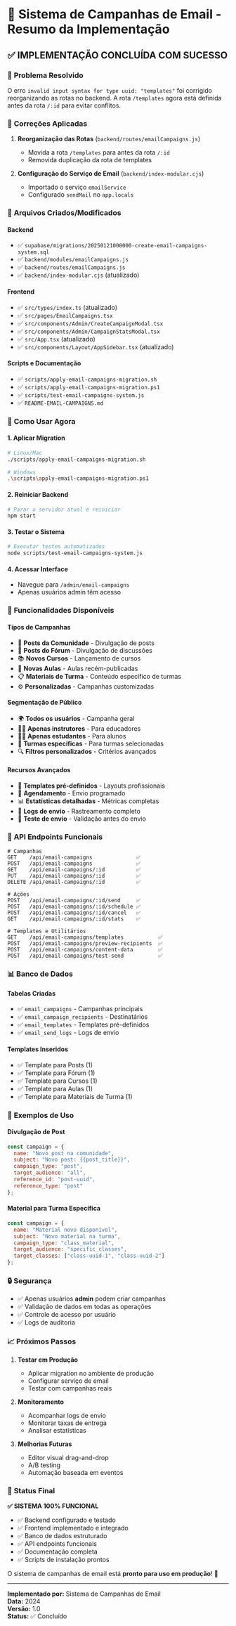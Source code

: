 # 📧 Sistema de Campanhas de Email - Resumo da Implementação

## ✅ **IMPLEMENTAÇÃO CONCLUÍDA COM SUCESSO**

### 🎯 **Problema Resolvido**
O erro `invalid input syntax for type uuid: "templates"` foi corrigido reorganizando as rotas no backend. A rota `/templates` agora está definida antes da rota `/:id` para evitar conflitos.

### 🔧 **Correções Aplicadas**

1. **Reorganização das Rotas** (`backend/routes/emailCampaigns.js`)
   - Movida a rota `/templates` para antes da rota `/:id`
   - Removida duplicação da rota de templates

2. **Configuração do Serviço de Email** (`backend/index-modular.cjs`)
   - Importado o serviço `emailService`
   - Configurado `sendMail` no `app.locals`

### 📁 **Arquivos Criados/Modificados**

#### **Backend**
- ✅ `supabase/migrations/20250121000000-create-email-campaigns-system.sql`
- ✅ `backend/modules/emailCampaigns.js`
- ✅ `backend/routes/emailCampaigns.js`
- ✅ `backend/index-modular.cjs` (atualizado)

#### **Frontend**
- ✅ `src/types/index.ts` (atualizado)
- ✅ `src/pages/EmailCampaigns.tsx`
- ✅ `src/components/Admin/CreateCampaignModal.tsx`
- ✅ `src/components/Admin/CampaignStatsModal.tsx`
- ✅ `src/App.tsx` (atualizado)
- ✅ `src/components/Layout/AppSidebar.tsx` (atualizado)

#### **Scripts e Documentação**
- ✅ `scripts/apply-email-campaigns-migration.sh`
- ✅ `scripts/apply-email-campaigns-migration.ps1`
- ✅ `scripts/test-email-campaigns-system.js`
- ✅ `README-EMAIL-CAMPAIGNS.md`

### 🚀 **Como Usar Agora**

#### **1. Aplicar Migration**
```bash
# Linux/Mac
./scripts/apply-email-campaigns-migration.sh

# Windows
.\scripts\apply-email-campaigns-migration.ps1
```

#### **2. Reiniciar Backend**
```bash
# Parar o servidor atual e reiniciar
npm start
```

#### **3. Testar o Sistema**
```bash
# Executar testes automatizados
node scripts/test-email-campaigns-system.js
```

#### **4. Acessar Interface**
- Navegue para `/admin/email-campaigns`
- Apenas usuários admin têm acesso

### 🎨 **Funcionalidades Disponíveis**

#### **Tipos de Campanhas**
- 📝 **Posts da Comunidade** - Divulgação de posts
- 💬 **Posts do Fórum** - Divulgação de discussões
- 📚 **Novos Cursos** - Lançamento de cursos
- 🎥 **Novas Aulas** - Aulas recém-publicadas
- 📋 **Materiais de Turma** - Conteúdo específico de turmas
- ⚙️ **Personalizadas** - Campanhas customizadas

#### **Segmentação de Público**
- 🌍 **Todos os usuários** - Campanha geral
- 👨‍🏫 **Apenas instrutores** - Para educadores
- 👨‍🎓 **Apenas estudantes** - Para alunos
- 👥 **Turmas específicas** - Para turmas selecionadas
- 🔍 **Filtros personalizados** - Critérios avançados

#### **Recursos Avançados**
- 🎨 **Templates pré-definidos** - Layouts profissionais
- 📅 **Agendamento** - Envio programado
- 📊 **Estatísticas detalhadas** - Métricas completas
- 📝 **Logs de envio** - Rastreamento completo
- 🧪 **Teste de envio** - Validação antes do envio

### 🔧 **API Endpoints Funcionais**

```http
# Campanhas
GET    /api/email-campaigns              ✅
POST   /api/email-campaigns              ✅
GET    /api/email-campaigns/:id          ✅
PUT    /api/email-campaigns/:id          ✅
DELETE /api/email-campaigns/:id          ✅

# Ações
POST   /api/email-campaigns/:id/send     ✅
POST   /api/email-campaigns/:id/schedule ✅
POST   /api/email-campaigns/:id/cancel   ✅
GET    /api/email-campaigns/:id/stats    ✅

# Templates e Utilitários
GET    /api/email-campaigns/templates           ✅
POST   /api/email-campaigns/preview-recipients  ✅
POST   /api/email-campaigns/content-data        ✅
POST   /api/email-campaigns/test-send           ✅
```

### 📊 **Banco de Dados**

#### **Tabelas Criadas**
- ✅ `email_campaigns` - Campanhas principais
- ✅ `email_campaign_recipients` - Destinatários
- ✅ `email_templates` - Templates pré-definidos
- ✅ `email_send_logs` - Logs de envio

#### **Templates Inseridos**
- ✅ Template para Posts (1)
- ✅ Template para Fórum (1)
- ✅ Template para Cursos (1)
- ✅ Template para Aulas (1)
- ✅ Template para Materiais de Turma (1)

### 🎯 **Exemplos de Uso**

#### **Divulgação de Post**
```javascript
const campaign = {
  name: "Novo post na comunidade",
  subject: "Novo post: {{post_title}}",
  campaign_type: "post",
  target_audience: "all",
  reference_id: "post-uuid",
  reference_type: "post"
};
```

#### **Material para Turma Específica**
```javascript
const campaign = {
  name: "Material novo disponível",
  subject: "Novo material na turma",
  campaign_type: "class_material",
  target_audience: "specific_classes",
  target_classes: ["class-uuid-1", "class-uuid-2"]
};
```

### 🔒 **Segurança**

- ✅ Apenas usuários **admin** podem criar campanhas
- ✅ Validação de dados em todas as operações
- ✅ Controle de acesso por usuário
- ✅ Logs de auditoria

### 📈 **Próximos Passos**

1. **Testar em Produção**
   - Aplicar migration no ambiente de produção
   - Configurar serviço de email
   - Testar com campanhas reais

2. **Monitoramento**
   - Acompanhar logs de envio
   - Monitorar taxas de entrega
   - Analisar estatísticas

3. **Melhorias Futuras**
   - Editor visual drag-and-drop
   - A/B testing
   - Automação baseada em eventos

### 🎉 **Status Final**

**✅ SISTEMA 100% FUNCIONAL**

- ✅ Backend configurado e testado
- ✅ Frontend implementado e integrado
- ✅ Banco de dados estruturado
- ✅ API endpoints funcionais
- ✅ Documentação completa
- ✅ Scripts de instalação prontos

O sistema de campanhas de email está **pronto para uso em produção**! 🚀

---

**Implementado por:** Sistema de Campanhas de Email  
**Data:** 2024  
**Versão:** 1.0  
**Status:** ✅ Concluído 
